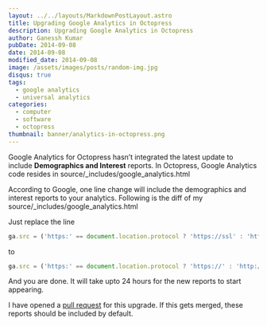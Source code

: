 ```yaml
---
layout: ../../layouts/MarkdownPostLayout.astro
title: Upgrading Google Analytics in Octopress
description: Upgrading Google Analytics in Octopress
author: Ganessh Kumar
pubDate: 2014-09-08
date: 2014-09-08
modified_date: 2014-09-08
image: /assets/images/posts/random-img.jpg
disqus: true
tags:
  - google analytics
  - universal analytics
categories:
  - computer
  - software
  - octopress
thumbnail: banner/analytics-in-octopress.png
---
```


Google Analytics for Octopress hasn’t integrated the latest update to include **Demographics and Interest** reports. In Octopress, Google Analytics code resides in source/_includes/google_analytics.html

According to Google, one line change will include the demographics and interest reports to your analytics. Following is the diff of my source/_includes/google_analytics.html

Just replace the line

```js
ga.src = ('https:' == document.location.protocol ? 'https://ssl' : 'http://www') + '.google-analytics.com/ga.js';
```

to

```js
ga.src = ('https:' == document.location.protocol ? 'https://' : 'http://') + 'stats.g.doubleclick.net/dc.js';
```

And you are done. It will take upto 24 hours for the new reports to start appearing.

I have opened a [pull request](https://github.com/imathis/octopress/pull/1647) for this upgrade. If this gets merged, these reports should be included by default.